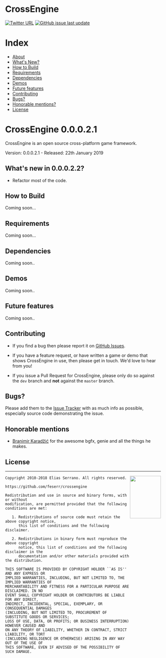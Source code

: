 CrossEngine
=======

[![Twitter URL](https://img.shields.io/badge/tweet-feserr-blue.svg?longCache=true&style=for-the-badge)](https://twitter.com/feserr_)
[![GitHub issue last update](https://img.shields.io/badge/updated-january%202019-red.svg?longCache=true&style=for-the-badge)](https://github.com/feserr/Khengine)

# Index

- [About](#about)
- [What's New?](#whats-new)
- [How to Build](#how-to-build)
- [Requirements](#requirements)
- [Dependencies](#dependencies)
- [Demos](#demos)
- [Future features](#future)
- [Contributing](#contributing)
- [Bugs?](#bugs)
- [Honorable mentions?](#mentions)
- [License](#license)

<a name="about"></a>
# CrossEngine 0.0.0.2.1

CrossEngine is an open source cross-platform game framework.

Version: 0.0.0.2.1 - Released: 22th January 2019

<a name="whats-new"></a>
## What's new in 0.0.0.2.2?

* Refactor most of the code.

<a name="how-to-build"></a>
## How to Build

Coming soon...

<a name="requirements"></a>
## Requirements

Coming soon...

<a name="dependencies"></a>
## Dependencies

Coming soon..

<a name="demos"></a>
## Demos

Coming soon..

<a name="future"></a>
## Future features

Coming soon..

<a name="contributing"></a>
## Contributing

- If you find a bug then please report it on [GitHub Issues][issues].

- If you have a feature request, or have written a game or demo that shows CrossEngine in use, then please get in touch. We'd love to hear from you!

- If you issue a Pull Request for CrossEngine, please only do so against the `dev` branch and **not** against the `master` branch.

<a name="bugs"></a>
## Bugs?

Please add them to the [Issue Tracker][issues] with as much info as possible, especially source code demonstrating the issue.

<a name="mentions"></a>
## Honorable mentions

* [Branimir Karadžić](https://github.com/bkaradzic) for the awesome bgfx, genie and all the things he makes.

<a name="license"></a>
## License
-----------------------------------------------------------------------

<a href="http://opensource.org/licenses/BSD-2-Clause" target="_blank">
<img align="right" width="100" height="137"
 src="https://opensource.org/files/OSI_Approved_License.png">
</a>

	Copyright 2010-2018 Elias Serrano. All rights reserved.

	https://github.com/feserr/crossengine

	Redistribution and use in source and binary forms, with or without
	modification, are permitted provided that the following conditions are met:

	   1. Redistributions of source code must retain the above copyright notice,
	      this list of conditions and the following disclaimer.

	   2. Redistributions in binary form must reproduce the above copyright
	      notice, this list of conditions and the following disclaimer in the
	      documentation and/or other materials provided with the distribution.

	THIS SOFTWARE IS PROVIDED BY COPYRIGHT HOLDER ``AS IS'' AND ANY EXPRESS OR
	IMPLIED WARRANTIES, INCLUDING, BUT NOT LIMITED TO, THE IMPLIED WARRANTIES OF
	MERCHANTABILITY AND FITNESS FOR A PARTICULAR PURPOSE ARE DISCLAIMED. IN NO
	EVENT SHALL COPYRIGHT HOLDER OR CONTRIBUTORS BE LIABLE FOR ANY DIRECT,
	INDIRECT, INCIDENTAL, SPECIAL, EXEMPLARY, OR CONSEQUENTIAL DAMAGES
	(INCLUDING, BUT NOT LIMITED TO, PROCUREMENT OF SUBSTITUTE GOODS OR SERVICES;
	LOSS OF USE, DATA, OR PROFITS; OR BUSINESS INTERRUPTION) HOWEVER CAUSED AND
	ON ANY THEORY OF LIABILITY, WHETHER IN CONTRACT, STRICT LIABILITY, OR TORT
	(INCLUDING NEGLIGENCE OR OTHERWISE) ARISING IN ANY WAY OUT OF THE USE OF
	THIS SOFTWARE, EVEN IF ADVISED OF THE POSSIBILITY OF SUCH DAMAGE.

[issues]: https://github.com/feserr/CrossEngine/issues